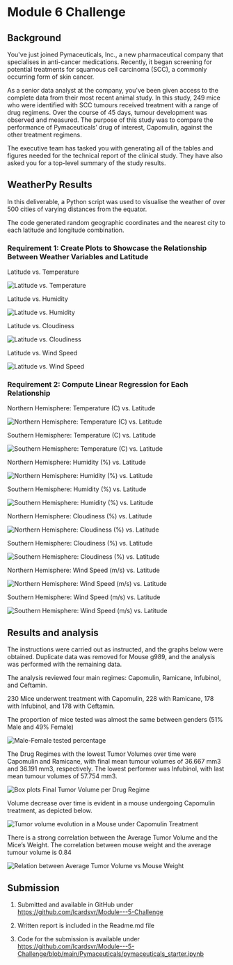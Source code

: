 # Module 6 Challenge

## Background


You've just joined Pymaceuticals, Inc., a new pharmaceutical company that specialises in anti-cancer medications. Recently, it began screening for potential treatments for squamous cell carcinoma (SCC), a commonly occurring form of skin cancer.

As a senior data analyst at the company, you've been given access to the complete data from their most recent animal study. In this study, 249 mice who were identified with SCC tumours received treatment with a range of drug regimens. Over the course of 45 days, tumour development was observed and measured. The purpose of this study was to compare the performance of Pymaceuticals’ drug of interest, Capomulin, against the other treatment regimens.

The executive team has tasked you with generating all of the tables and figures needed for the technical report of the clinical study. They have also asked you for a top-level summary of the study results.


## WeatherPy Results


In this deliverable, a Python script was used to visualise the weather of over 500 cities of varying distances from the equator.

The code generated random geographic coordinates and the nearest city to each latitude and longitude combination.

### Requirement 1: Create Plots to Showcase the Relationship Between Weather Variables and Latitude

Latitude vs. Temperature

![Latitude vs. Temperature](/output_data/Fig1.png)

Latitude vs. Humidity

![Latitude vs. Humidity](/output_data/Fig2.png)

Latitude vs. Cloudiness

![Latitude vs. Cloudiness](/output_data/Fig3.png)

Latitude vs. Wind Speed

![Latitude vs. Wind Speed](/output_data/Fig4.png)


### Requirement 2: Compute Linear Regression for Each Relationship

Northern Hemisphere: Temperature (C) vs. Latitude

![Northern Hemisphere: Temperature (C) vs. Latitude](/output_data/NH_Temp_Lat_LR.png)

Southern Hemisphere: Temperature (C) vs. Latitude

![Southern Hemisphere: Temperature (C) vs. Latitude](/output_data/SH_Temp_Lat_LR.png)

Northern Hemisphere: Humidity (%) vs. Latitude

![Northern Hemisphere: Humidity (%) vs. Latitude](/output_data/NH_Humidity_Lat_LR.png)

Southern Hemisphere: Humidity (%) vs. Latitude

![Southern Hemisphere: Humidity (%) vs. Latitude](/output_data/SH_Humidity_Lat_LR.png)

Northern Hemisphere: Cloudiness (%) vs. Latitude

![Northern Hemisphere: Cloudiness (%) vs. Latitude](/output_data/NH_Cloudiness_Lat_LR.png)

Southern Hemisphere: Cloudiness (%) vs. Latitude

![Southern Hemisphere: Cloudiness (%) vs. Latitude](/output_data/SH_Cloudiness_Lat_LR.png)

Northern Hemisphere: Wind Speed (m/s) vs. Latitude

![Northern Hemisphere: Wind Speed (m/s) vs. Latitude](/output_data/NH_WindSpeed_Lat_LR.png)

Southern Hemisphere: Wind Speed (m/s) vs. Latitude

![Southern Hemisphere: Wind Speed (m/s) vs. Latitude](/output_data/SH_WindSpeed_Lat_LR.png)


## Results and analysis

The instructions were carried out as instructed, and the graphs below were obtained. Duplicate data was removed for Mouse g989, and the analysis was performed with the remaining data. 

The analysis reviewed four main regimes: Capomulin, Ramicane, Infubinol, and Ceftamin.

230 Mice underwent treatment with Capomulin, 228 with Ramicane, 178 with Infubinol, and 178 with Ceftamin.



The proportion of mice tested was almost the same between genders (51% Male and 49% Female)

![Male-Female tested percentage](Male_Female_Percentage.png)

The Drug Regimes with the lowest Tumor Volumes over time were Capomulin and Ramicane, with final mean tumour volumes of 36.667 mm3 and 36.191 mm3, respectively. The lowest performer was Infubinol, with last mean tumour volumes of 57.754 mm3.

![Box plots Final Tumor Volume per Drug Regime](Box_plot_Final_Tumor_DrugRegime.png)

Volume decrease over time is evident in a mouse undergoing Capomulin treatment, as depicted below.

![Tumor volume evolution in a Mouse under Capomulin Treatment](Tumor_Vol_time_Capomulin.png)

There is a strong correlation between the Average Tumor Volume and the Mice’s Weight. The correlation between mouse weight and the average tumour volume is 0.84

![Relation between Average Tumor Volume vs Mouse Weight](AvgTumorVol_Weight.png)


## Submission

1. Submitted and available in GitHub under https://github.com/lcardsvr/Module---5-Challenge

2. Written report is included in the Readme.md file 

3. Code for the submission is available under https://github.com/lcardsvr/Module---5-Challenge/blob/main/Pymaceuticals/pymaceuticals_starter.ipynb



